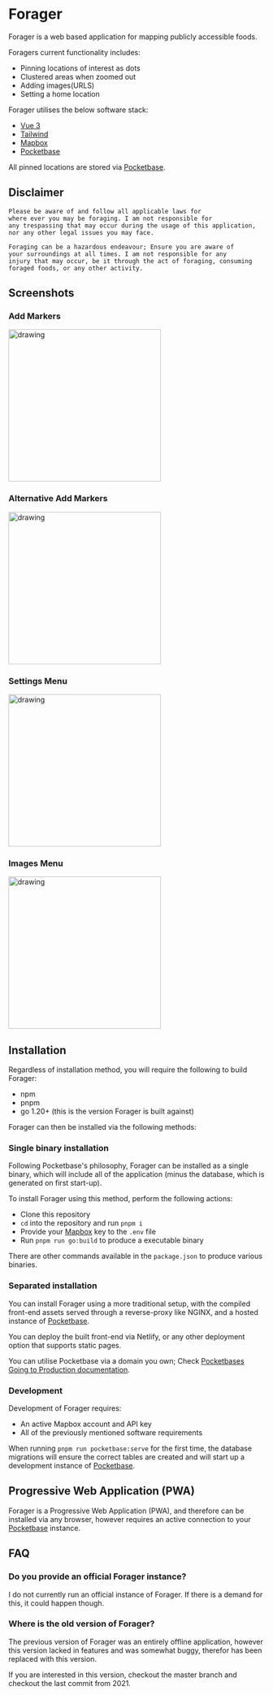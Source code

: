 # Forager

Forager is a web based application for mapping publicly accessible foods.


Foragers current functionality includes:

- Pinning locations of interest as dots
- Clustered areas when zoomed out
- Adding images(URLS)
- Setting a home location

Forager utilises the below software stack:

- [Vue 3](https://v3.vuejs.org/)
- [Tailwind](https://tailwindcss.com/)
- [Mapbox](https://www.mapbox.com/)
- [Pocketbase](https://github.com/pocketbase/pocketbase)

All pinned locations are stored via [Pocketbase](https://github.com/pocketbase/pocketbase).

## Disclaimer

    Please be aware of and follow all applicable laws for
    where ever you may be foraging. I am not responsible for 
    any trespassing that may occur during the usage of this application, 
    nor any other legal issues you may face.

    Foraging can be a hazardous endeavour; Ensure you are aware of
    your surroundings at all times. I am not responsible for any
    injury that may occur, be it through the act of foraging, consuming
    foraged foods, or any other activity.

## Screenshots

### Add Markers

<img src="screenshots/mobile_create_marker.png" alt="drawing" width="300"/>

<br/>

### Alternative Add Markers

<img src="screenshots/mobile_alt_create_marker.png" alt="drawing" width="300"/>

<br/>

### Settings Menu

<img src="screenshots/settings_menu.png" alt="drawing" width="300"/>

<br/>

### Images Menu

<img src="screenshots/image_menu.png" alt="drawing" width="300"/>

<br/>

## Installation

Regardless of installation method, you will require the following to build Forager:

- npm
- pnpm
- go 1.20+ (this is the version Forager is built against)

Forager can then be installed via the following methods:

### Single binary installation

Following Pocketbase's philosophy, Forager can be installed as a single binary,
which will include all of the application (minus the database, which is generated on first start-up).

To install Forager using this method, perform the following actions:

- Clone this repository
- `cd` into the repository and run `pnpm i`
- Provide your [Mapbox](https://www.mapbox.com/) key to the `.env` file
- Run `pnpm run go:build` to produce a executable binary

There are other commands available in the `package.json` to produce various binaries.


### Separated installation

You can install Forager using a more traditional setup, with the compiled front-end
assets served through a reverse-proxy like NGINX, and a hosted instance of [Pocketbase](https://github.com/pocketbase/pocketbase).

You can deploy the built front-end via Netlify, or any other deployment option
that supports static pages.

You can utilise Pocketbase via a domain you own; Check [Pocketbases Going to Production documentation](https://pocketbase.io/docs/going-to-production/).

### Development

Development of Forager requires:

- An active Mapbox account and API key
- All of the previously mentioned software requirements

 When running `pnpm run pocketbase:serve` for the first time,
the database migrations will ensure the correct tables are created and will
start up a development instance of [Pocketbase](https://github.com/pocketbase/pocketbase).

## Progressive Web Application (PWA)

Forager is a Progressive Web Application (PWA), and therefore can be installed via any browser, however requires an active connection to your [Pocketbase](https://github.com/pocketbase/pocketbase) instance.

## FAQ

### Do you provide an official Forager instance?

I do not currently run an official instance of Forager. If there is a demand for this,
it could happen though.

### Where is the old version of Forager?

The previous version of Forager was an entirely offline application, 
however this version lacked in features and was
somewhat buggy, therefor has been replaced with this version.

If you are interested in this version, checkout the master branch and checkout
the last commit from 2021.